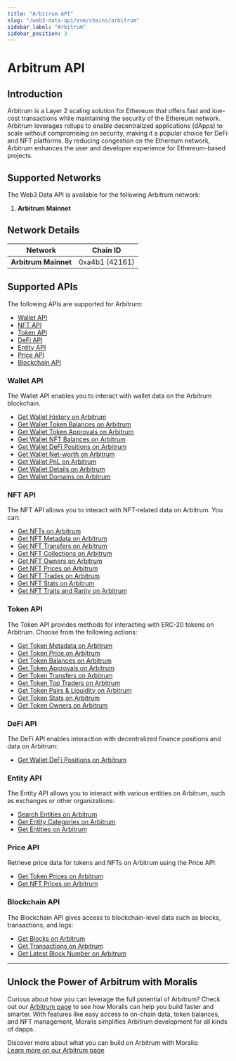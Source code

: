 ```yaml
---
title: "Arbitrum API"
slug: "/web3-data-api/evm/chains/arbitrum"
sidebar_label: "Arbitrum"
sidebar_position: 3
---
```


# Arbitrum API

## Introduction

Arbitrum is a Layer 2 scaling solution for Ethereum that offers fast and low-cost transactions while maintaining the security of the Ethereum network. Arbitrum leverages rollups to enable decentralized applications (dApps) to scale without compromising on security, making it a popular choice for DeFi and NFT platforms. By reducing congestion on the Ethereum network, Arbitrum enhances the user and developer experience for Ethereum-based projects.

## Supported Networks

The Web3 Data API is available for the following Arbitrum network:

1. **Arbitrum Mainnet**

## Network Details

| Network | Chain ID |
| ---- | ---- |
| **Arbitrum Mainnet** | 0xa4b1 (42161) |

## Supported APIs

The following APIs are supported for Arbitrum:

<ul>
  <li><a href="/web3-data-api/evm/reference#wallet-api">Wallet API</a></li>
  <li><a href="/web3-data-api/evm/reference#nft-api">NFT API</a></li>
  <li><a href="/web3-data-api/evm/reference#token-api">Token API</a></li>
  <li><a href="/web3-data-api/evm/reference#defi-api">DeFi API</a></li>
  <li><a href="/web3-data-api/evm/reference#entity-api">Entity API</a></li>
  <li><a href="/web3-data-api/evm/reference#price-api">Price API</a></li>
  <li><a href="/web3-data-api/evm/reference#blockchain-api">Blockchain API</a></li>
</ul>

### Wallet API

The Wallet API enables you to interact with wallet data on the Arbitrum blockchain.

<ul>
  <li><a href="/web3-data-api/evm/reference#get-wallet-history">Get Wallet History on Arbitrum</a></li>
  <li><a href="/web3-data-api/evm/reference#get-wallet-token-balances">Get Wallet Token Balances on Arbitrum</a></li>
  <li><a href="/web3-data-api/evm/reference#get-wallet-token-approvals">Get Wallet Token Approvals on Arbitrum</a></li>
  <li><a href="/web3-data-api/evm/reference#get-wallet-nfts">Get Wallet NFT Balances on Arbitrum</a></li>
  <li><a href="/web3-data-api/evm/reference#get-wallet-defi-positions">Get Wallet DeFi Positions on Arbitrum</a></li>
  <li><a href="/web3-data-api/evm/reference#get-wallet-net-worth">Get Wallet Net-worth on Arbitrum</a></li>
  <li><a href="/web3-data-api/evm/reference#get-wallet-pnl">Get Wallet PnL on Arbitrum</a></li>
  <li><a href="/web3-data-api/evm/reference#get-wallet-details">Get Wallet Details on Arbitrum</a></li>
  <li><a href="/web3-data-api/evm/reference#get-wallet-domains">Get Wallet Domains on Arbitrum</a></li>
</ul>

### NFT API

The NFT API allows you to interact with NFT-related data on Arbitrum. You can:

<ul>
  <li><a href="/web3-data-api/evm/reference#get-nfts">Get NFTs on Arbitrum</a></li>
  <li><a href="/web3-data-api/evm/reference#get-nft-metadata">Get NFT Metadata on Arbitrum</a></li>
  <li><a href="/web3-data-api/evm/reference#get-nft-transfers">Get NFT Transfers on Arbitrum</a></li>
  <li><a href="/web3-data-api/evm/reference#get-nft-collections">Get NFT Collections on Arbitrum</a></li>
  <li><a href="/web3-data-api/evm/reference#get-nft-owners">Get NFT Owners on Arbitrum</a></li>
  <li><a href="/web3-data-api/evm/reference#get-nft-prices">Get NFT Prices on Arbitrum</a></li>
  <li><a href="/web3-data-api/evm/reference#get-nft-trades">Get NFT Trades on Arbitrum</a></li>
  <li><a href="/web3-data-api/evm/reference#get-nft-stats">Get NFT Stats on Arbitrum</a></li>
  <li><a href="/web3-data-api/evm/reference#get-nft-traits-and-rarity">Get NFT Traits and Rarity on Arbitrum</a></li>
</ul>

### Token API

The Token API provides methods for interacting with ERC-20 tokens on Arbitrum. Choose from the following actions:

<ul>
  <li><a href="/web3-data-api/evm/reference#get-token-metadata">Get Token Metadata on Arbitrum</a></li>
  <li><a href="/web3-data-api/evm/reference#get-token-price">Get Token Price on Arbitrum</a></li>
  <li><a href="/web3-data-api/evm/reference#get-token-balances">Get Token Balances on Arbitrum</a></li>
  <li><a href="/web3-data-api/evm/reference#get-token-approvals">Get Token Approvals on Arbitrum</a></li>
  <li><a href="/web3-data-api/evm/reference#get-token-transfers">Get Token Transfers on Arbitrum</a></li>
  <li><a href="/web3-data-api/evm/reference#get-token-top-traders">Get Token Top Traders on Arbitrum</a></li>
  <li><a href="/web3-data-api/evm/reference#get-token-pairs--liquidity">Get Token Pairs & Liquidity on Arbitrum</a></li>
  <li><a href="/web3-data-api/evm/reference#get-token-stats">Get Token Stats on Arbitrum</a></li>
  <li><a href="/web3-data-api/evm/reference#get-token-owners">Get Token Owners on Arbitrum</a></li>
</ul>

### DeFi API

The DeFi API enables interaction with decentralized finance positions and data on Arbitrum:

<ul>
  <li><a href="/web3-data-api/evm/reference#get-wallet-defi-positions">Get Wallet DeFi Positions on Arbitrum</a></li>
</ul>

### Entity API

The Entity API allows you to interact with various entities on Arbitrum, such as exchanges or other organizations:

<ul>
  <li><a href="/web3-data-api/evm/reference#search-entities">Search Entities on Arbitrum</a></li>
  <li><a href="/web3-data-api/evm/reference#get-entity-categories">Get Entity Categories on Arbitrum</a></li>
  <li><a href="/web3-data-api/evm/reference#get-entities">Get Entities on Arbitrum</a></li>
</ul>

### Price API

Retrieve price data for tokens and NFTs on Arbitrum using the Price API:

<ul>
  <li><a href="/web3-data-api/evm/reference#get-token-prices">Get Token Prices on Arbitrum</a></li>
  <li><a href="/web3-data-api/evm/reference#get-nft-prices">Get NFT Prices on Arbitrum</a></li>
</ul>

### Blockchain API

The Blockchain API gives access to blockchain-level data such as blocks, transactions, and logs:

<ul>
  <li><a href="/web3-data-api/evm/reference#get-blocks">Get Blocks on Arbitrum</a></li>
  <li><a href="/web3-data-api/evm/reference#get-transactions">Get Transactions on Arbitrum</a></li>
  <li><a href="/web3-data-api/evm/reference#get-latest-block-number">Get Latest Block Number on Arbitrum</a></li>
</ul>

---

## Unlock the Power of Arbitrum with Moralis

Curious about how you can leverage the full potential of Arbitrum? Check out our [Arbitrum page](https://developers.moralis.com/chains/arbitrum/) to see how Moralis can help you build faster and smarter. With features like easy access to on-chain data, token balances, and NFT management, Moralis simplifies Arbitrum development for all kinds of dapps.

Discover more about what you can build on Arbitrum with Moralis:  
[Learn more on our Arbitrum page](https://developers.moralis.com/chains/arbitrum/)
